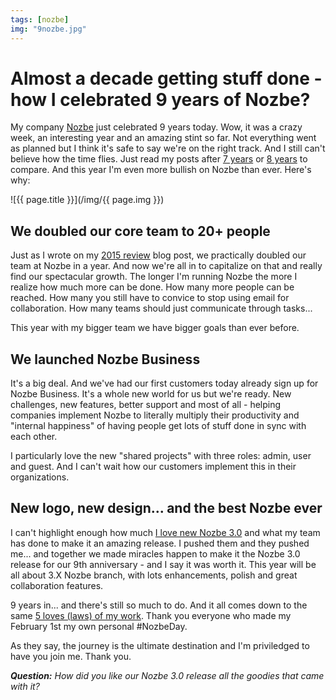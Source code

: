 ```yaml
---
tags: [nozbe]
img: "9nozbe.jpg"
---
```


# Almost a decade getting stuff done - how I celebrated 9 years of Nozbe?

My company [Nozbe][n] just celebrated 9 years today. Wow, it was a crazy week, an interesting year and an amazing stint so far. Not everything went as planned but I think it's safe to say we're on the right track. And I still can't believe how the time flies. Just read my posts after [7 years](/7nozbe) or [8 years](/8nozbe) to compare. And this year I'm even more bullish on Nozbe than ever. Here's why:

<!--More-->

![{{ page.title }}](/img/{{ page.img }})

## We doubled our core team to 20+ people

Just as I wrote on my [2015 review](/2015) blog post, we practically doubled our team at Nozbe in a year. And now we're all in to capitalize on that and really find our spectacular growth. The longer I'm running Nozbe the more I realize how much more can be done. How many more people can be reached. How many you still have to convice to stop using email for collaboration. How many teams should just communicate through tasks...

This year with my bigger team we have bigger goals than ever before.

## We launched Nozbe Business

It's a big deal. And we've had our first customers today already sign up for Nozbe Business. It's a whole new world for us but we're ready. New challenges, new features, better support and most of all - helping companies implement Nozbe to literally multiply their productivity and "internal happiness" of having people get lots of stuff done in sync with each other.

I particularly love the new "shared projects" with three roles: admin, user and guest. And I can't wait how our customers implement this in their organizations.

## New logo, new design... and the best Nozbe ever

I can't highlight enough how much [I love new Nozbe 3.0](https://nozbe.com/blog/nozbe3) and what my team has done to make it an amazing release. I pushed them and they pushed me... and together we made miracles happen to make it the Nozbe 3.0 release for our 9th anniversary - and I say it was worth it. This year will be all about 3.X Nozbe branch, with lots enhancements, polish and great collaboration features.

9 years in... and there's still so much to do. And it all comes down to the same [5 loves (laws) of my work](/5-loves). Thank you everyone who made my February 1st my own personal #NozbeDay.

As they say, the journey is the ultimate destination and I'm priviledged to have you join me. Thank you.

***Question:*** *How did you like our Nozbe 3.0 release all the goodies that came with it?*

[tp]: http://thepodcast.fm
[i]: http://iMagazine.pl
[d]: http://db.tt/kD7Liux
[e]: /how-i-use-evernote
[p]: /passion
[n]: https://michael.gratis/nozbe
[io]: https://michael.gratis/ipadonly/
[pm]: http://productivemag.com/
[s]: /show
[t]: http://twitter.com/MSliwinski